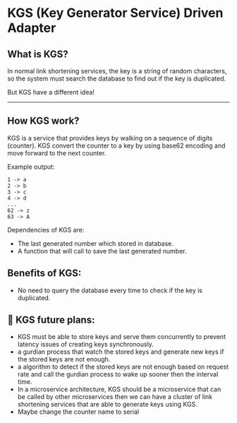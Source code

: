 # KGS (Key Generator Service) Driven Adapter
## What is KGS?

In normal link shortening services, the key is a string of random characters, so the system must search the database to find out if the key is duplicated.

But KGS have a different idea!
<hr/>

## How KGS work?
KGS is a service that provides keys by walking on a sequence of digits (counter).
KGS convert the counter to a key by using base62 encoding and move forward to the next counter.

Example output:
```
1 -> a
2 -> b
3 -> c
4 -> d
...
62 -> z
63 -> A
```

Dependencies of KGS are:

- The last generated number which stored in database.
- A function that will call to save the last generated number.

## Benefits of KGS:
- No need to query the database every time to check if the key is duplicated.

## 🤔 KGS future plans:
- KGS must be able to store keys and serve them concurrently to prevent latency issues of creating keys synchronously.
- a gurdian process that watch the stored keys and generate new keys if the stored keys are not enough.
- a algorithm to detect if the stored keys are not enough based on request rate and call the gurdian process to wake up sooner then the interval time.
- In a microservice architecture, KGS should be a microservice that can be called by other microservices then we can have a cluster of link shortening services that are able to generate keys using KGS.
- Maybe change the counter name to serial 
